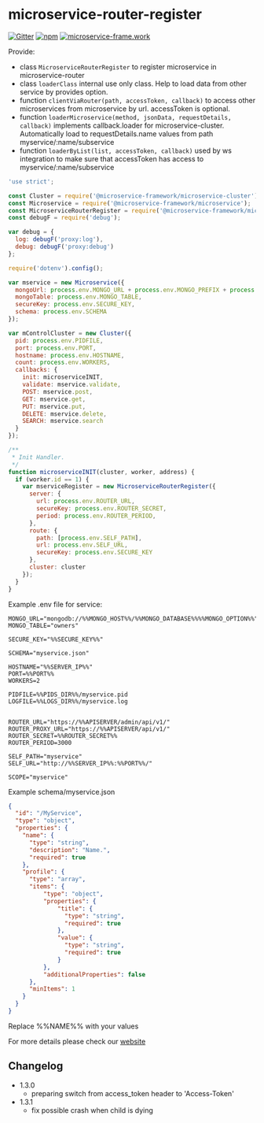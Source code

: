 # microservice-router-register

[![Gitter](https://img.shields.io/gitter/room/microservice-framework/chat.svg?style=flat-square)](https://gitter.im/microservice-framework/chat)
[![npm](https://img.shields.io/npm/dt/@microservice-framework/microservice-router-register.svg?style=flat-square)](https://www.npmjs.com/~microservice-framework)
[![microservice-frame.work](https://img.shields.io/badge/online%20docs-200-green.svg?style=flat-square)](http://microservice-frame.work)

Provide:
 - class `MicroserviceRouterRegister` to register microservice in microservice-router 
 - class `loaderClass` internal use only class. Help to load data from other service by provides option. 
 - function `clientViaRouter(path, accessToken, callback)` to access other microservices from microservice by url. accessToken is optional.
 - function `loaderMicroservice(method, jsonData, requestDetails, callback)` implements callback.loader for microservice-cluster. Automatically load to requestDetails.name values from path myservice/:name/subservice
 - function `loaderByList(list, accessToken, callback)` used by ws integration to make sure that accessToken has access to myservice/:name/subservice

```js
'use strict';

const Cluster = require('@microservice-framework/microservice-cluster');
const Microservice = require('@microservice-framework/microservice');
const MicroserviceRouterRegister = require('@microservice-framework/microservice-router-register');
const debugF = require('debug');

var debug = {
  log: debugF('proxy:log'),
  debug: debugF('proxy:debug')
};

require('dotenv').config();

var mservice = new Microservice({
  mongoUrl: process.env.MONGO_URL + process.env.MONGO_PREFIX + process.env.MONGO_OPTIONS,
  mongoTable: process.env.MONGO_TABLE,
  secureKey: process.env.SECURE_KEY,
  schema: process.env.SCHEMA
});

var mControlCluster = new Cluster({
  pid: process.env.PIDFILE,
  port: process.env.PORT,
  hostname: process.env.HOSTNAME,
  count: process.env.WORKERS,
  callbacks: {
    init: microserviceINIT,
    validate: mservice.validate,
    POST: mservice.post,
    GET: mservice.get,
    PUT: mservice.put,
    DELETE: mservice.delete,
    SEARCH: mservice.search
  }
});

/**
 * Init Handler.
 */
function microserviceINIT(cluster, worker, address) {
  if (worker.id == 1) {
    var mserviceRegister = new MicroserviceRouterRegister({
      server: {
        url: process.env.ROUTER_URL,
        secureKey: process.env.ROUTER_SECRET,
        period: process.env.ROUTER_PERIOD,
      },
      route: {
        path: [process.env.SELF_PATH],
        url: process.env.SELF_URL,
        secureKey: process.env.SECURE_KEY
      },
      cluster: cluster
    });
  }
}

```

Example .env file for service:

```
MONGO_URL="mongodb://%%MONGO_HOST%%/%%MONGO_DATABASE%%%%MONGO_OPTION%%"
MONGO_TABLE="owners"

SECURE_KEY="%%SECURE_KEY%%"

SCHEMA="myservice.json"

HOSTNAME="%%SERVER_IP%%"
PORT=%%PORT%%
WORKERS=2

PIDFILE=%%PIDS_DIR%%/myservice.pid
LOGFILE=%%LOGS_DIR%%/myservice.log


ROUTER_URL="https://%%APISERVER/admin/api/v1/"
ROUTER_PROXY_URL="https://%%APISERVER/api/v1/"
ROUTER_SECRET=%%ROUTER_SECRET%%
ROUTER_PERIOD=3000

SELF_PATH="myservice"
SELF_URL="http://%%SERVER_IP%%:%%PORT%%/"

SCOPE="myservice"

```

Example schema/myservice.json

```json
{
  "id": "/MyService",
  "type": "object",
  "properties": {
    "name": {
      "type": "string",
      "description": "Name.",
      "required": true
    },
    "profile": {
      "type": "array",
      "items": {
          "type": "object",
          "properties": {
              "title": {
                "type": "string",
                "required": true
              },
              "value": {
                "type": "string",
                "required": true
              }
          },
          "additionalProperties": false
      },
      "minItems": 1
    }
  }
}

```

Replace %%NAME%% with your values

For more details please check our [website](http://microservice-frame.work)

## Changelog

- 1.3.0
  - preparing switch from access_token header to 'Access-Token'
- 1.3.1
  - fix possible crash when child is dying
